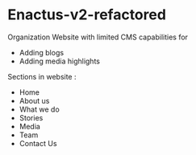 # Enactus-v2-refactored
Organization Website with limited CMS capabilities for
- Adding blogs
- Adding media highlights

Sections in website :

- Home
- About us
- What we do
- Stories
- Media
- Team
- Contact Us

